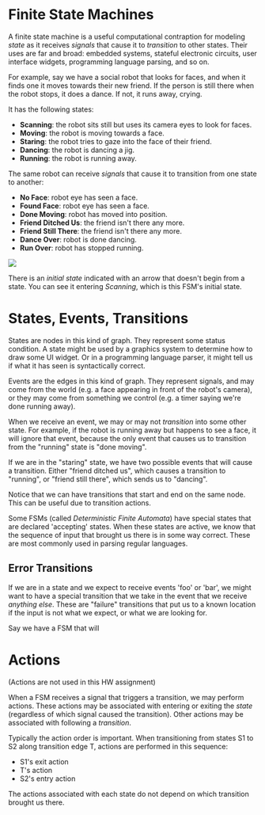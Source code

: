Finite State Machines
=========

A finite state machine is a useful computational contraption for
modeling _state_ as it receives _signals_ that cause it to
_transition_ to other states. Their uses are far and broad: embedded
systems, stateful electronic circuits, user interface widgets,
programming language parsing, and so on.

For example, say we have a social robot that looks for faces, and when
it finds one it moves towards their new friend. If the person is still
there when the robot stops, it does a dance. If not, it runs away,
crying.

It has the following states:

* **Scanning**: the robot sits still but uses its camera eyes to look
    for faces.
* **Moving**: the robot is moving towards a face.
* **Staring**: the robot tries to gaze into the face of their friend.
* **Dancing**: the robot is dancing a jig.
* **Running**: the robot is running away.

The same robot can receive _signals_ that cause it to transition from
one state to another:

* **No Face**: robot eye has seen a face.
* **Found Face**: robot eye has seen a face.
* **Done Moving**: robot has moved into position.
* **Friend Ditched Us**: the friend isn't there any more.
* **Friend Still There**: the friend isn't there any more.
* **Dance Over**: robot is done dancing.
* **Run Over**: robot has stopped running.

![](https://raw.github.com/johnsogg/cs2270/master/homeworks/hw-10-fsm/robot-fsm-example.png)

There is an _initial state_ indicated with an arrow that doesn't begin
from a state. You can see it entering _Scanning_, which is this FSM's
initial state.

States, Events, Transitions
======

States are nodes in this kind of graph. They represent some status
condition. A state might be used by a graphics system to determine how
to draw some UI widget. Or in a programming language parser, it might
tell us if what it has seen is syntactically correct.

Events are the edges in this kind of graph. They represent signals,
and may come from the world (e.g. a face appearing in front of the
robot's camera), or they may come from something we control (e.g. a
timer saying we're done running away).

When we receive an event, we may or may not _transition_ into some
other state. For example, if the robot is running away but happens to
see a face, it will ignore that event, because the only event that
causes us to transition from the "running" state is "done moving".

If we are in the "staring" state, we have two possible events that
will cause a transition. Either "friend ditched us", which causes a
transition to "running", or "friend still there", which sends us to
"dancing".

Notice that we can have transitions that start and end on the same
node. This can be useful due to transition actions.

Some FSMs (called _Deterministic Finite Automata_) have special states
that are declared 'accepting' states. When these states are active, we
know that the sequence of input that brought us there is in some way
correct. These are most commonly used in parsing regular languages.

Error Transitions
------

If we are in a state and we expect to receive events 'foo' or 'bar',
we might want to have a special transition that we take in the event
that we receive _anything else_. These are "failure" transitions that
put us to a known location if the input is not what we expect, or what
we are looking for.

Say we have a FSM that will

Actions
========

(Actions are not used in this HW assignment)

When a FSM receives a signal that triggers a transition, we may
perform actions. These actions may be associated with entering or
exiting the _state_ (regardless of which signal caused the
transition). Other actions may be associated with following a
_transition_.

Typically the action order is important. When transitioning from
states S1 to S2 along transition edge T, actions are performed in this
sequence:

* S1's exit action
* T's action
* S2's entry action

The actions associated with each state do not depend on which
transition brought us there.


